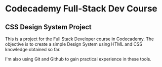 # Codecademy Full-Stack Dev Course

## CSS Design System Project

This is a project for the Full Stack Developer course in Codecademy.
The objective is to create a simple Design System using HTML and CSS knowledge obtained so far.

I'm also using Git and Github to gain practical experience in these tools.
